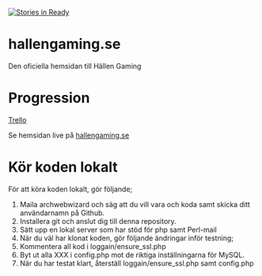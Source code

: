 [![Stories in Ready](https://badge.waffle.io/hallengaming/hemsida.png?label=ready&title=Ready)](https://waffle.io/hallengaming/hemsida)
# hallengaming.se
Den oficiella hemsidan till Hällen Gaming

# Progression
[Trello](https://trello.com/b/rWArqpL7)

Se hemsidan live på [hallengaming.se](https://hallengaming.se)

# Kör koden lokalt
För att köra koden lokalt, gör följande;
1. Maila archwebwizard och säg att du vill vara och koda samt skicka ditt användarnamn på Github.
2. Installera git och anslut dig till denna repository.
3. Sätt upp en lokal server som har stöd för php samt Perl-mail
4. När du väl har klonat koden, gör följande ändringar inför testning;
5. Kommentera all kod i loggain/ensure_ssl.php
6. Byt ut alla XXX i config.php mot de riktiga inställningarna för MySQL.
7. När du har testat klart, återställ loggain/ensure_ssl.php samt config.php
